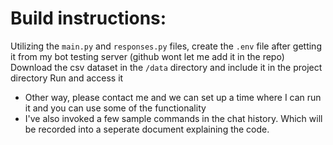 # Build instructions:
Utilizing the `main.py` and `responses.py` files, create the `.env` file after getting it from my bot testing server (github wont let me add it in the repo)
Download the csv dataset in the `/data` directory and include it in the project directory
Run and access it

* Other way, please contact me and we can set up a time where I can run it and you can use some of the functionality
* I've also invoked a few sample commands in the chat history. Which will be recorded into a seperate document explaining the code.
